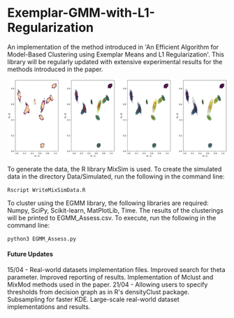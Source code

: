 # Exemplar-GMM-with-L1-Regularization
An implementation of the method introduced in 'An Efficient Algorithm for Model-Based Clustering using Exemplar Means and L1 Regularization'. This library will be regularly updated with extensive experimental results for the methods introduced in the paper. 

![Demo of the Method](./Mixtures.png)

To generate the data, the R library MixSim is used. To create the simulated data in the directory Data/Simulated, run the following in the command line:
```console
Rscript WriteMixSimData.R
```

To cluster using the EGMM library, the following libraries are required: Numpy, SciPy, Scikit-learn, MatPlotLib, Time. The results of the clusterings will be printed to EGMM_Assess.csv. To execute, run the following in the command line: 
```console
python3 EGMM_Assess.py
```

#### Future Updates
15/04 - Real-world datasets implementation files. Improved search for theta parameter. Improved reporting of results. Implementation of Mclust and MixMod methods used in the paper. 
21/04 - Allowing users to specify thresholds from decision graph as in R's densityClust package. Subsampling for faster KDE. Large-scale real-world dataset implementations and results. 
